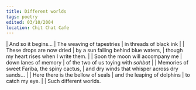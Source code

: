 ```yaml
---
title: Different worlds
tags: poetry
edited: 03/10/2004
location: Chit Chat Cafe
---
```


| And so it begins...
| The weaving of tapestries
|   in threads of black ink
|
| These drops are now dried
| by a sun falling behind blue waters,
| though my heart rises when I write them.
|
| Soon the moon will accompany me
| down lanes of memory
| of the two of us toying with *sohbat*
|
| Memories of sweet Fariba, the spiny cactus,
| and dry winds that whisper across dry sands...
|
| Here there is the bellow of seals
| and the leaping of dolphins
| to catch my eye.
|
| Such different worlds.
